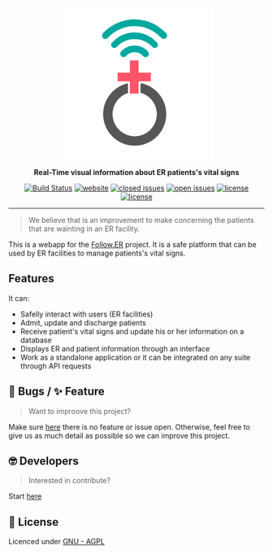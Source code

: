 <div align="center" markdown="1">

<img src="./client/src/img/FollowER_Icon_2.svg" alt="React Styleguidist" width="300">

**Real-Time visual information about ER patients's vital signs**

[![Build Status](https://travis-ci.org/Kmelow/webapp.svg?branch=develop)](https://travis-ci.org/Kmelow/webapp)
[![website](https://img.shields.io/website?down_color=lightgrey&down_message=offline&up_color=brightgreen&up_message=up&url=https%3A%2F%2Fprojsante.herokuapp.com%2F)](https://projsante.herokuapp.com/)
[![closed issues](https://img.shields.io/github/issues-closed-raw/ProjSante/webapp?color=success)](https://github.com/ProjSante/webapp/issues?utf8=%E2%9C%93&q=is%3Aissue+is%3Aclosed)
[![open issues](https://img.shields.io/github/issues-raw/ProjSante/webapp)](https://github.com/ProjSante/webapp/issues?utf8=%E2%9C%93&q=is%3Aissue+is%3Aopen)
[![license](https://img.shields.io/github/commit-activity/w/ProjSante/webapp)](https://github.com/ProjSante/webapp/commits/develop)
[![license](https://badgen.now.sh/badge/license/GNU-AGPL)](./LICENSE)

</div>
<hr />

> We believe that is an improvement to make concerning the patients that are wainting in an ER facility.

This is a webapp for the [Follow.ER](https://projsante.herokuapp.com/) project. It is a safe platform that can be used by ER facilities to manage patients's vital signs.

## Features
It can:

- Safelly interact with users (ER facilities)
- Admit, update and discharge patients
- Receive patient's vital signs and update his or her information on a database
- Displays ER and patient information through an interface
- Work as a standalone application or it can be integrated on any suite through API requests

## :bug: Bugs / :sparkles: Feature
> Want to improove this project?

Make sure [here](https://github.com/ProjSante/webapp/issues) there is no feature or issue open. Otherwise, feel free to give us as much detail as possible so we can improve this project.

## :nerd_face: Developers
> Interested in contribute?

Start [here](https://github.com/ProjSante/webapp/wiki)

## :closed_book: License

Licenced under [GNU - AGPL](LICENSE)
